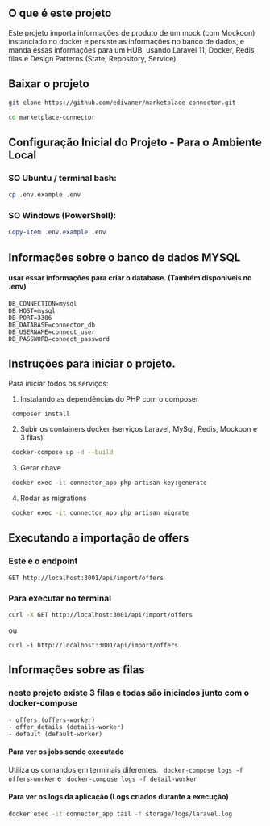 ## O que é este projeto
Este projeto importa informações de produto de um mock (com Mockoon) instanciado no docker e persiste as informações no banco de dados, e manda essas informações para um HUB, usando Laravel 11, Docker, Redis, filas e Design Patterns (State, Repository, Service).

## Baixar o projeto
```bash
git clone https://github.com/edivaner/marketplace-connector.git

cd marketplace-connector
```


## Configuração Inicial do Projeto - Para o Ambiente Local
### SO Ubuntu / terminal bash:
```bash
cp .env.example .env
```
### SO Windows (PowerShell):
```powershell
Copy-Item .env.example .env
```

## Informações sobre o banco de dados MYSQL
#### usar essar informações para criar o database. (Também disponiveis no .env)
```env
DB_CONNECTION=mysql
DB_HOST=mysql
DB_PORT=3306
DB_DATABASE=connector_db
DB_USERNAME=connect_user
DB_PASSWORD=connect_password
```

## Instruções para iniciar o projeto.
Para iniciar todos os serviços: 

1. Instalando as dependências do PHP com o composer
```bash
 composer install
```  

2. Subir os containers docker (serviços Laravel, MySql, Redis, Mockoon e 3 filas)
```bash
 docker-compose up -d --build 
 ```

3. Gerar chave 
```bash 
 docker exec -it connector_app php artisan key:generate
 ```

4. Rodar as migrations
```bash
 docker exec -it connector_app php artisan migrate 
 ```

## Executando a importação de offers
### Este é o endpoint 
```
GET http://localhost:3001/api/import/offers
```

### Para executar no terminal

```bash
curl -X GET http://localhost:3001/api/import/offers
```
ou 
``` 
curl -i http://localhost:3001/api/import/offers
```

## Informações sobre as filas
### neste projeto existe 3 filas e todas são iniciados junto com o docker-compose
    - offers (offers-worker)
    - offer_details (details-worker)
    - default (default-worker)

#### Para ver os jobs sendo executado
Utiliza os comandos em terminais diferentes.
``` docker-compose logs -f offers-worker```
e
``` docker-compose logs -f detail-worker```

#### Para ver os logs da aplicação (Logs criados durante a execução)
```bash
docker exec -it connector_app tail -f storage/logs/laravel.log
```
